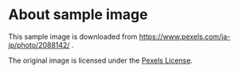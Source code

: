 # About sample image

This sample image is downloaded from https://www.pexels.com/ja-jp/photo/2088142/ .

The original image is licensed under the [Pexels License](https://www.pexels.com/ja-jp/license/).
